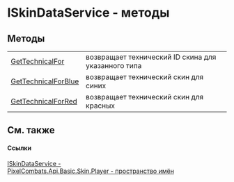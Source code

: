 # ISkinDataService - методы




## Методы
<table>
<tr>
<td><a href="8606ec6c-58ed-e338-656e-9e4df8fa67a8">GetTechnicalFor</a></td>
<td>возвращает технический ID скина для указанного типа</td></tr>
<tr>
<td><a href="061f4b17-4057-845a-da2c-270645f07b22">GetTechnicalForBlue</a></td>
<td>возвращает технический скин для синих</td></tr>
<tr>
<td><a href="5e520024-2648-2d58-b584-c1dc152d86b3">GetTechnicalForRed</a></td>
<td>возвращает технический скин для красных</td></tr>
</table>

## См. также


#### Ссылки
<a href="722aee81-8042-a1f2-5078-3055e47fb19d">ISkinDataService - </a>  
<a href="82ec6d66-5ac4-f377-ad0d-18d688e6deaf">PixelCombats.Api.Basic.Skin.Player - пространство имён</a>  
